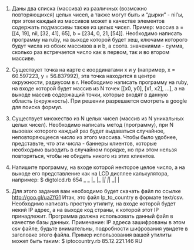 1. Даны два списка (массива) из различных (возможно повторяющихся) целых чисел, а также могут быть и “дырки” - nil’ы, при этом каждый из массивов может в качестве элементов содержать подмассивы также из целых чисел. Пример: массив a = [[4, 19], nil, [32, 41], 65], b = [234, 0, 21, [54]]. Необходимо написать программу на ruby, на выходе которой будет хеш, ключами которого будут числа из обоих массивов a и b, а соотв. значениями - сумма, сколько раз встречается число как в первом, так и во втором массиве.

2. Существует точка на карте с координатами x и y (например, x = 60.597223, y =  56.837992), эта точка находится в центре окружности, радиусом в r. Необходимо написать программу на ruby, на входе которой будет массив из N точек [[x0, y0], [x1, x2], …], а на выходе массив содержащий точки, которые входят в данную область (окружность). При решении разрешается смотреть в google для поиска формул.

3. Существует множество из N целых чисел (массив из N уникальных целых чисел). Необходимо написать метод (программу), при N вызовах которого каждый раз будет выдаваться случайное, неповторяющееся число из этого массива. Чтобы было удобнее, представьте, что эти числа - баннеры клиентов, которые необходимо выводить в случайном порядке, но при этом нельзя повторяться, чтобы не обидеть никого из этих клиентов.

4. Напишите программу, на входе которой некторое целое число, а на выходе его представление как на LCD дисплее калькулятора, например:
    $ digtolcd.rb 654
      _   _
     |_  |_  |_|
     |_|  _|   |

5. Для этого задания вам необходимо будет скачать файл по ссылке http://goo.gl/uaZfG1
  Итак, это файл Ip_to_country в формате text/csv. Необходимо написать простую утилиту, на входе которой будет некий IP адрес, а на выходе код страны, к которой этот IP принадлежит. Программа должна использовать данный файл в качестве базы данных. Примечание: IP адреса зашифрованы в этом csv файле, будьте внимательны, подробности шифрования увидете в заголовке этого файла. Пример использования вашей утилиты может быть таким:
   $ iptocountry.rb 85.12.221.146
     RU
